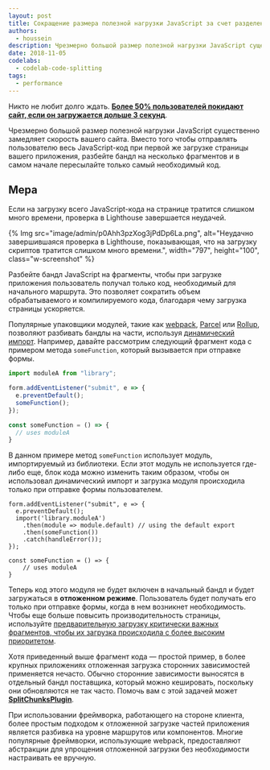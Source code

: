 ```yaml
---
layout: post
title: Сокращение размера полезной нагрузки JavaScript за счет разделения кода
authors:
  - houssein
description: Чрезмерно большой размер полезной нагрузки JavaScript существенно замедляет скорость вашего сайта. Вместо того чтобы отправлять пользователю весь JavaScript-код при первой же загрузке страницы вашего приложения, разбейте бандл на несколько фрагментов и в самом начале пересылайте только самый необходимый код.
date: 2018-11-05
codelabs:
  - codelab-code-splitting
tags:
  - performance
---
```


Никто не любит долго ждать. **[Более 50% пользователей покидают сайт, если он загружается дольше 3 секунд](https://www.thinkwithgoogle.com/intl/en-154/insights-inspiration/research-data/need-mobile-speed-how-mobile-latency-impacts-publisher-revenue/)**.

Чрезмерно большой размер полезной нагрузки JavaScript существенно замедляет скорость вашего сайта. Вместо того чтобы отправлять пользователю весь JavaScript-код при первой же загрузке страницы вашего приложения, разбейте бандл на несколько фрагментов и в самом начале пересылайте только самый необходимый код.

## Мера

Если на загрузку всего JavaScript-кода на странице тратится слишком много времени, проверка в Lighthouse завершается неудачей.

{% Img src="image/admin/p0Ahh3pzXog3jPdDp6La.png", alt="Неудачно завершившаяся проверка в Lighthouse, показывающая, что на загрузку скриптов тратится слишком много времени.", width="797", height="100", class="w-screenshot" %}

Разбейте бандл JavaScript на фрагменты, чтобы при загрузке приложения пользователь получал только код, необходимый для начального маршрута. Это позволяет сократить объем обрабатываемого и компилируемого кода, благодаря чему загрузка страницы ускоряется.

Популярные упаковщики модулей, такие как [webpack](https://webpack.js.org/guides/code-splitting/), [Parcel](https://parceljs.org/code_splitting.html) или [Rollup](https://rollupjs.org/guide/en#dynamic-import), позволяют разбивать бандлы на части, используя [динамический импорт](https://developers.google.com/web/updates/2017/11/dynamic-import). Например, давайте рассмотрим следующий фрагмент кода с примером метода `someFunction`, который вызывается при отправке формы.

```js
import moduleA from "library";

form.addEventListener("submit", e => {
  e.preventDefault();
  someFunction();
});

const someFunction = () => {
  // uses moduleA
}
```

В данном примере метод `someFunction` использует модуль, импортируемый из библиотеки. Если этот модуль не используется где-либо еще, блок кода можно изменить таким образом, чтобы он использовал динамический импорт и загрузка модуля происходила только при отправке формы пользователем.

```js/2-5
form.addEventListener("submit", e => {
  e.preventDefault();
  import('library.moduleA')
    .then(module => module.default) // using the default export
    .then(someFunction())
    .catch(handleError());
});

const someFunction = () => {
    // uses moduleA
}
```

Теперь код этого модуля не будет включен в начальный бандл и будет загружаться в **отложенном режиме**. Пользователь будет получать его только при отправке формы, когда в нем возникнет необходимость. Чтобы еще больше повысить производительность страницы, используйте [предварительную загрузку критически важных фрагментов, чтобы их загрузка происходила с более высоким приоритетом](/preload-critical-assets).

Хотя приведенный выше фрагмент кода — простой пример, в более крупных приложениях отложенная загрузка сторонних зависимостей применяется нечасто. Обычно сторонние зависимости выносятся в отдельный бандл поставщика, который можно кешировать, поскольку они обновляются не так часто. Помочь вам с этой задачей может [**SplitChunksPlugin**](https://webpack.js.org/plugins/split-chunks-plugin/).

При использовании фреймворка, работающего на стороне клиента, более простым подходом к отложенной загрузке частей приложения является разбивка на уровне маршрутов или компонентов. Многие популярные фреймворки, использующие webpack, предоставляют абстракции для упрощения отложенной загрузки без необходимости настраивать ее вручную.
